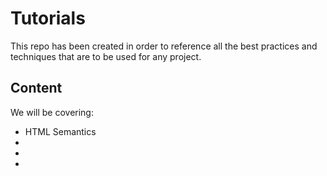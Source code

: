 # Tutorials

This repo has been created in order to reference all the best practices and techniques that are to be used for any project. 

## Content

We will be covering:

- HTML Semantics
-
- 
-